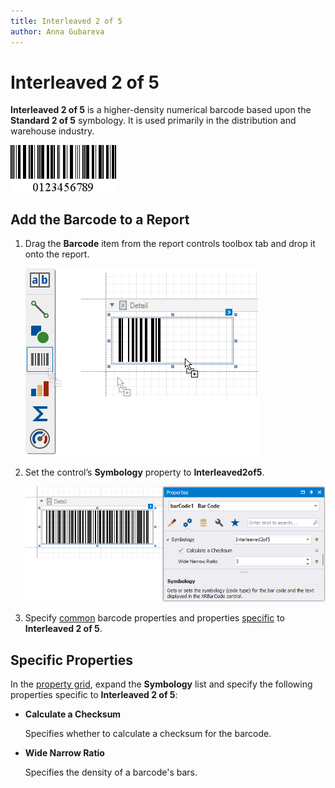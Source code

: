 ```yaml
---
title: Interleaved 2 of 5
author: Anna Gubareva
---
```

# Interleaved 2 of 5

**Interleaved 2 of 5** is a higher-density numerical barcode based upon the **Standard 2 of 5** symbology. It is used primarily in the distribution and warehouse industry.

![](../../../../../images/eurd-win-bar-code-interleaved-2-of-5.png)

## Add the Barcode to a Report

1. Drag the **Barcode** item from the report controls toolbox tab and drop it onto the report. 

    ![](../../../../../images/drag-and-drop-barcode.png)

2. Set the control’s **Symbology** property to **Interleaved2of5**. 

    ![](../../../../../images/interleaved-2-of-5-in-designer.png)

3. Specify [common](add-bar-codes-to-a-report.md) barcode properties and properties [specific](#specific-properties) to **Interleaved 2 of 5**.

## Specific Properties

In the [property grid](../../report-designer-tools/ui-panels/property-grid-tabbed-view.md), expand the **Symbology** list and specify the following properties specific to **Interleaved 2 of 5**:

* **Calculate a Checksum**

    Specifies whether to calculate a checksum for the barcode.

* **Wide Narrow Ratio**

    Specifies the density of a barcode's bars.